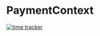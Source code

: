 # PaymentContext
[![time tracker](https://wakatime.com/badge/github/wendreof/PaymentContext.svg)](https://wakatime.com/badge/github/wendreof/PaymentContext)
